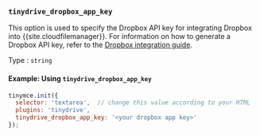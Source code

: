 ### `tinydrive_dropbox_app_key`

This option is used to specify the Dropbox API key for integrating Dropbox into {{site.cloudfilemanager}}. For information on how to generate a Dropbox API key, refer to the [Dropbox integration guide]({{site.baseurl}}/plugins-ref/premium/tinydrive/integrations/dropbox-integration/).

Type
: `string`

#### Example: Using `tinydrive_dropbox_app_key`

```js
tinymce.init({
  selector: 'textarea',  // change this value according to your HTML
  plugins: 'tinydrive',
  tinydrive_dropbox_app_key: '<your dropbox app key>'
});
```